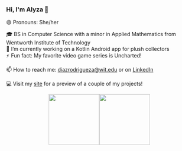 ### Hi, I'm Alyza 👋

😄 Pronouns: She/her

🎓 BS in Computer Science with a minor in Applied Mathematics from Wentworth Institute of Technology </br>
🔭 I’m currently working on a Kotlin Android app for plush collectors </br>
⚡ Fun fact: My favorite video game series is Uncharted! 

📫 How to reach me: diazrodrigueza@wit.edu or on [LinkedIn](https://www.linkedin.com/in/alyzadiaz)

💻 Visit my [site](https://alyzadiaz.github.io) for a preview of a couple of my projects!

<p align="center">
<img height="137px" src="https://github-readme-stats.vercel.app/api?username=alyzadiaz&hide_title=true&hide_border=true&show_icons=true&count_private=true&line_height=21&text_color=8b949e&icon_color=58a6ff&bg_color=00000000" /><img height="137px" src="https://github-readme-stats.vercel.app/api/top-langs/?username=alyzadiaz&hide_title=true&hide_border=true&layout=compact&langs_count=9&text_color=8b949e&icon_color=58a6ff&bg_color=00000000" />
</p>
